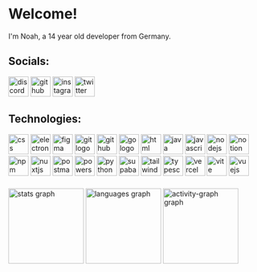 <h1>Welcome!</h1>

<p align="left">I'm Noah, a 14 year old developer from Germany.</p>

###

<h2>Socials:</h2>
<div align="left">
  <a href="https://dsc.gg/nyronium"><img src="https://skillicons.dev/icons?i=discord" height="40" alt="discord logo"/></a>
  <a href="https://github.com/noahzeisberg"><img src="https://skillicons.dev/icons?i=github" height="40" alt="github logo"/></a>
  <a href="https://instagram.com/solvnoah"><img src="https://skillicons.dev/icons?i=instagram" height="40" alt="instagram logo"/></a>
  <a href="https://x.com/noahonfyre"><img src="https://skillicons.dev/icons?i=twitter" height="40" alt="twitter logo"/></a>
</div>

###

<h2>Technologies:</h2>
<div align="left">
  <img src="https://skillicons.dev/icons?i=css" height="40" alt="css logo"/>
  <img src="https://skillicons.dev/icons?i=electron" height="40" alt="electron logo"/>
  <img src="https://skillicons.dev/icons?i=figma" height="40" alt="figma logo"/>
  <img src="https://skillicons.dev/icons?i=git" height="40" alt="git logo"/>
  <img src="https://skillicons.dev/icons?i=github" height="40" alt="github logo"/>
  <img src="https://skillicons.dev/icons?i=go" height="40" alt="go logo"/>
  <img src="https://skillicons.dev/icons?i=html" height="40" alt="html logo"/>
  <img src="https://skillicons.dev/icons?i=java" height="40" alt="java logo"/>
  <img src="https://skillicons.dev/icons?i=js" height="40" alt="javascript logo"/>
  <img src="https://skillicons.dev/icons?i=nodejs" height="40" alt="nodejs logo"/>
  <img src="https://skillicons.dev/icons?i=notion" height="40" alt="notion logo"/>
  <img src="https://skillicons.dev/icons?i=npm" height="40" alt="npm logo"/>
  <img src="https://skillicons.dev/icons?i=nuxtjs" height="40" alt="nuxtjs logo"/>
  <img src="https://skillicons.dev/icons?i=postman" height="40" alt="postman logo"/>
  <img src="https://skillicons.dev/icons?i=powershell" height="40" alt="powershell logo"/>
  <img src="https://skillicons.dev/icons?i=py" height="40" alt="python logo"/>
  <img src="https://skillicons.dev/icons?i=supabase" height="40" alt="supabase logo"/>
  <img src="https://skillicons.dev/icons?i=tailwind" height="40" alt="tailwindcss logo"/>
  <img src="https://skillicons.dev/icons?i=ts" height="40" alt="typescript logo"/>
  <img src="https://skillicons.dev/icons?i=vercel" height="40" alt="vercel logo"/>
  <img src="https://skillicons.dev/icons?i=vite" height="40" alt="vite logo"/>
  <img src="https://skillicons.dev/icons?i=vue" height="40" alt="vuejs logo"/>
</div>

###

<div align="left">
  <img src="https://github-readme-stats.vercel.app/api?username=noahzeisberg&hide_title=false&hide_rank=true&show_icons=true&include_all_commits=true&count_private=true&disable_animations=false&theme=vue-dark&locale=en&hide_border=true&order=1&custom_title=Statistics" height="150" alt="stats graph"/>
  <img src="https://github-readme-stats.vercel.app/api/top-langs?username=noahzeisberg&locale=en&hide_title=false&layout=compact&card_width=320&langs_count=5&theme=vue-dark&hide_border=true&order=2&custom_title=Languages" height="150" alt="languages graph"/>
  <img src="https://github-readme-activity-graph.vercel.app/graph?username=noahzeisberg&radius=6&theme=vue&area=true&order=5&hide_border=true&hide_title=false" height="150" alt="activity-graph graph"/>
</div>

###
